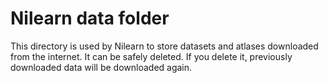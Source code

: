# Nilearn data folder

This directory is used by Nilearn to store datasets
and atlases downloaded from the internet.
It can be safely deleted.
If you delete it, previously downloaded data will be downloaded again.